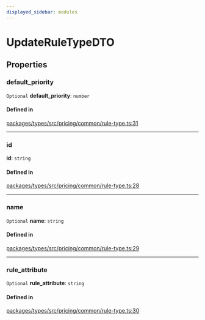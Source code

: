 ```yaml
---
displayed_sidebar: modules
---
```


# UpdateRuleTypeDTO

## Properties

### default\_priority

 `Optional` **default\_priority**: `number`

#### Defined in

[packages/types/src/pricing/common/rule-type.ts:31](https://github.com/medusajs/medusa/blob/0350eeb0a1/packages/types/src/pricing/common/rule-type.ts#L31)

___

### id

 **id**: `string`

#### Defined in

[packages/types/src/pricing/common/rule-type.ts:28](https://github.com/medusajs/medusa/blob/0350eeb0a1/packages/types/src/pricing/common/rule-type.ts#L28)

___

### name

 `Optional` **name**: `string`

#### Defined in

[packages/types/src/pricing/common/rule-type.ts:29](https://github.com/medusajs/medusa/blob/0350eeb0a1/packages/types/src/pricing/common/rule-type.ts#L29)

___

### rule\_attribute

 `Optional` **rule\_attribute**: `string`

#### Defined in

[packages/types/src/pricing/common/rule-type.ts:30](https://github.com/medusajs/medusa/blob/0350eeb0a1/packages/types/src/pricing/common/rule-type.ts#L30)
